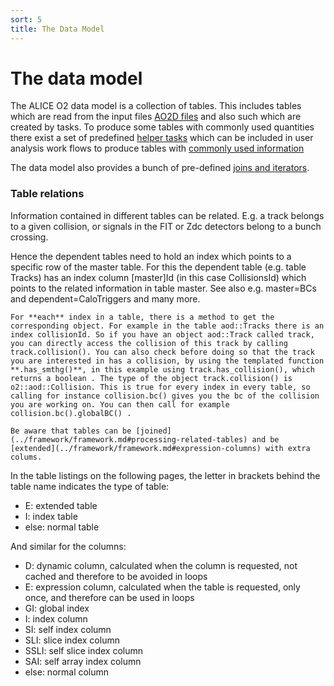 ```yaml
---
sort: 5
title: The Data Model
---
```


# The data model

The ALICE O2 data model is a collection of tables. This includes tables which are read from the input files [AO2D files](ao2dTables.md) and also such which are created by tasks. To produce some tables with commonly used quantities there exist a set of predefined [helper tasks](../helperTasks/README.md) which can be included in user analysis work flows to produce tables with [commonly used information](helperTaskTables.md)

The data model also provides a bunch of pre-defined [joins and iterators](joinsAndIterators.md).

### Table relations

Information contained in different tables can be related. E.g. a track belongs to a given collision, or signals in the FIT or Zdc detectors belong to a bunch crossing.

Hence the dependent tables need to hold an index which points to a specific row of the master table. For this the dependent table (e.g. table Tracks) has an index column [master]Id (in this case CollisionsId) which points to the related information in table master. See also e.g. master=BCs and dependent=CaloTriggers and many more.

```goal
For **each** index in a table, there is a method to get the corresponding object. For example in the table aod::Tracks there is an index collisionId. So if you have an object aod::Track called track, you can directly access the collision of this track by calling track.collision(). You can also check before doing so that the track you are interested in has a collision, by using the templated function **.has_smthg()**, in this example using track.has_collision(), which returns a boolean . The type of the object track.collision() is o2::aod::Collision. This is true for every index in every table, so calling for instance collision.bc() gives you the bc of the collision you are working on. You can then call for example collision.bc().globalBC() .
```

```note
Be aware that tables can be [joined](../framework/framework.md#processing-related-tables) and be [extended](../framework/framework.md#expression-columns) with extra colums.
```

In the table listings on the following pages, the letter in brackets behind the table name indicates the type of table:

- E: extended table
- I: index table
- else: normal table

And similar for the columns:

- D: dynamic column, calculated when the column is requested, not cached and therefore to be avoided in loops
- E: expression column, calculated when the table is requested, only once, and therefore can be used in loops
- GI: global index
- I: index column
- SI: self index column
- SLI: slice index column
- SSLI: self slice index column
- SAI: self array index column
- else: normal column
